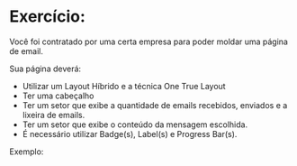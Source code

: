 # Exercício:

Você foi contratado por uma certa empresa para poder moldar uma página de email.


Sua página deverá:


* Utilizar um Layout Híbrido e a técnica One True Layout
* Ter uma cabeçalho
* Ter um setor que exibe a quantidade de emails recebidos, enviados e a lixeira de emails.
* Ter um setor que exibe o conteúdo da mensagem escolhida.
* É necessário utilizar Badge(s), Label(s) e Progress Bar(s).

Exemplo:

